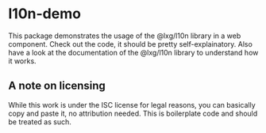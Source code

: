 # l10n-demo

This package demonstrates the usage of the @lxg/l10n library in a web component. Check out the code, it should be pretty self-explainatory. Also have a look at the documentation of the @lxg/l10n library to understand how it works.

## A note on licensing

While this work is under the ISC license for legal reasons, you can basically copy and paste it, no attribution needed. This is boilerplate code and should be treated as such.
